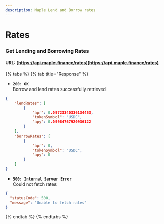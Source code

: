 ```yaml
---
description: Maple Lend and Borrow rates
---
```


# Rates

### Get Lending and Borrowing Rates

#### URL: [https://api.maple.finance/rates](https://api.maple.finance/rates)

{% tabs %}
{% tab title="Response" %}
* **`200: OK`**\
  Borrow and lend rates successfully retrieved

```json
{
    "lendRates": [
        {
            "apr": 0.09723340336134453,
            "tokenSymbol": "USDC",
            "apy": 0.09984767920936122
        }
    ],
    "borrowRates": [
        {
            "apr": 0,
            "tokenSymbol": "USDC",
            "apy": 0
        }
    ]
}
```

* **`500: Internal Server Error`**\
  Could not fetch rates

```json
{
  "statusCode": 500,
  "message": "Unable to fetch rates"
}
```
{% endtab %}
{% endtabs %}

